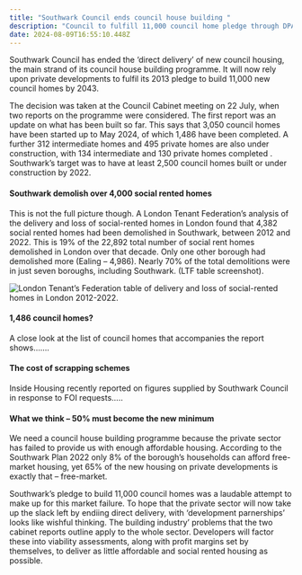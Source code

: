 ```yaml
---
title: "Southwark Council ends council house building "
description: "Council to fulfill 11,000 council home pledge through DPAs "
date: 2024-08-09T16:55:10.448Z
---
```

Southwark Council has ended the ‘direct delivery’ of new council housing, the main strand of its council house building programme.  It will now rely upon private developments to fulfil its 2013 pledge to build 11,000 new council homes by 2043.

The decision was taken at the Council Cabinet meeting on 22 July, when two reports on the programme were considered.  The first report was an update on what has been built so far.  This says that 3,050 council homes have been started up to May 2024, of which 1,486 have been completed.  A further 312 intermediate homes and 495 private homes are also under construction, with 134 intermediate and 130 private homes completed .  Southwark’s target was to have at least 2,500 council homes built or under construction by 2022. 

#### Southwark demolish over 4,000 social rented homes

This is not the full picture though.  A London Tenant Federation’s analysis of the delivery and loss of social-rented homes in London found that 4,382 social rented homes had been demolished in Southwark, between 2012 and 2022. This is 19% of the 22,892 total number of social rent homes demolished in London over that decade.  Only one other borough had demolished more (Ealing – 4,986).  Nearly 70% of the total demolitions were in just seven boroughs, including Southwark.  (LTF table screenshot).

![](img/demolitions_london_2012_22_table_pdf_-090824-.png "London Tenant’s Federation table of delivery and loss of social-rented homes in London 2012-2022.")

#### 1,486 council homes?

A close look at the list of council homes that accompanies the report shows…….

#### The cost of scrapping schemes

Inside Housing recently reported on figures supplied by Southwark Council in response to FOI requests.....

#### What we think – 50% must become the new minimum

We need a council house building programme because the private sector has failed to provide us with enough affordable housing.  According to the Southwark Plan 2022 only 8% of the borough’s households can afford free-market housing, yet 65% of the new housing on private developments is exactly that – free-market.

Southwark’s pledge to build 11,000 council homes was a laudable attempt to make up for this market failure.  To hope that the private sector will now take up the slack left by endiing direct delivery, with ‘development parnerships’ looks like wishful thinking.  The building industry’ problems that the two cabinet reports outline apply to the whole sector.  Developers will factor these into viability assessments, along with profit margins set by themselves, to deliver as little affordable and social rented housing as possible.